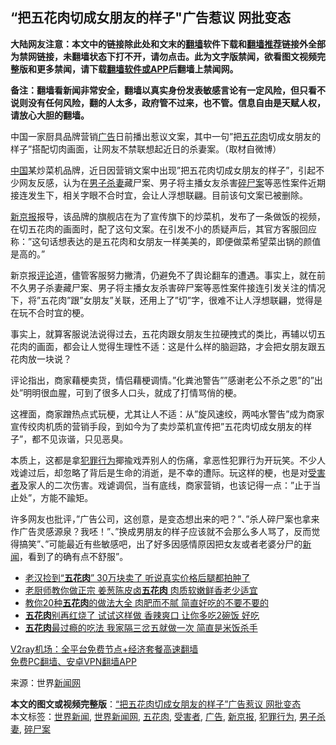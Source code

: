  <h2>“把五花肉切成女朋友的样子"广告惹议 网批变态</h2> <p class="notice"><b>大陆网友注意：本文中的链接除此处和文末的<a href="https://github.com/bannedbook/fanqiang" >翻墙</a>软件下载和<a href="https://github.com/killgcd/justmysocks/blob/master/README.md">翻墙推荐</a>链接外全部为禁网链接，未翻墙状态下打不开，请勿点击。此为文字版禁闻，欲看图文视频完整版和更多禁闻，请下载<a href="https://github.com/bannedbook/fanqiang">翻墙软件或APP</a>后翻墙上禁闻网。</p><p>备注：翻墙看新闻非常安全，翻墙以真实身份发表敏感言论有一定风险，但只看不说则没有任何风险，翻的人太多，政府管不过来，也不管。信息自由是天赋人权，请放心大胆的翻墙。</b></p>  <div class="entry"> <p id="conimg">中国一家厨具品牌营销<a href="https://www.bannedbook.org/bnews/tag/%e5%b9%bf%e5%91%8a/" class="st_tag internal_tag" rel="tag" title="标签 广告 下的日志">广告</a>日前播出惹议文案，其中一句&#8221;把<a href="https://www.bannedbook.org/bnews/tag/%E4%BA%94%E8%8A%B1%E8%82%89/" class="st_tag internal_tag" rel="tag" title="标签 五花肉 下的日志">五花肉</a>切成女朋友的样子&#8221;搭配切肉画面，让网友不禁联想起近日的杀妻案。（取材自微博）</p> <p><span class='wp_keywordlink_affiliate'><a href="https://www.bannedbook.org/" title="中国" target="_blank">中国</a></span>某炒菜机品牌，近日因营销文案中出现&#8221;把五花肉切成女朋友的样子&#8221;，引起不少网友反感，认为在<a href="https://www.bannedbook.org/bnews/tag/%E7%94%B7%E5%AD%90%E6%9D%80%E5%A6%BB/" class="st_tag internal_tag" rel="tag" title="标签 男子杀妻 下的日志">男子杀妻</a>藏尸案、男子将主播女友杀害<a href="https://www.bannedbook.org/bnews/tag/%E7%A2%8E%E5%B0%B8%E6%A1%88/" class="st_tag internal_tag" rel="tag" title="标签 碎尸案 下的日志">碎尸案</a>等恶性案件近期接连发生下，相关字眼不合时宜，会让人浮想联翩。目前该句文案已被删除。</p> <p><a href="https://www.bannedbook.org/bnews/tag/%e6%96%b0%e4%ba%ac%e6%8a%a5/" class="st_tag internal_tag" rel="tag" title="标签 新京报 下的日志">新京报</a>报导，该品牌的旗舰店在为了宣传旗下的炒菜机，发布了一条做饭的视频，在切五花肉的画面时，配了这句文案。在引发不小的质疑声后，其官方客服回应称：&#8221;这句话想表达的是五花肉和女朋友一样美美的，即便做菜希望菜出锅的颜值是高的。&#8221;</p>  <p>新京报<span class='wp_keywordlink_affiliate'><a href="https://www.bannedbook.org/bnews/comments/" title="新闻评论" target="_blank">评论</a></span>道，儘管客服努力撇清，仍避免不了舆论翻车的遭遇。事实上，就在前不久男子杀妻藏尸案、男子将主播女友杀害碎尸案等恶性案件接连引发关注的情况下，将&#8221;五花肉&#8221;跟&#8221;女朋友&#8221;关联，还用上了&#8221;切&#8221;字，很难不让人浮想联翩，觉得是在玩不合时宜的梗。</p> <p>事实上，就算客服说法说得过去，五花肉跟女朋友生拉硬拽式的类比，再辅以切五花肉的画面，都会让人觉得生理性不适：这是什么样的脑迴路，才会把女朋友跟五花肉放一块说？</p> <p>评论指出，商家藉梗卖货，情侣藉梗调情。&#8221;化粪池警告&#8221;&#8221;感谢老公不杀之恩&#8221;的&#8221;出处&#8221;明明很血腥，可到了很多人口头，就成了打情骂俏的梗。</p>  <p>这裡面，商家蹭热点式玩梗，尤其让人不适：从&#8221;旋风速绞，两吨水警告&#8221;成为商家宣传绞肉机质的营销手段，到如今为了卖炒菜机宣传把&#8221;五花肉切成女朋友的样子&#8221;，都不见诙谐，只见恶臭。</p> <p>本质上，这都是拿<a href="https://www.bannedbook.org/bnews/tag/%E7%8A%AF%E7%BD%AA%E8%A1%8C%E4%B8%BA/" class="st_tag internal_tag" rel="tag" title="标签 犯罪行为 下的日志">犯罪行为</a>揶揄戏弄别人的伤痛，拿恶性犯罪行为开玩笑。不少人戏谑过后，却忽略了背后是生命的消逝，是不幸的遭际。玩这样的梗，也是对<a href="https://www.bannedbook.org/bnews/tag/%e5%8f%97%e5%ae%b3%e8%80%85/" class="st_tag internal_tag" rel="tag" title="标签 受害者 下的日志">受害者</a>及家人的二次伤害。戏谑调侃，当有底线，商家营销，也该记得一点：&#8221;止于当止处&#8221;，方能不踰矩。</p> <p>许多网友也批评，&#8221;广告公司，这创意，是变态想出来的吧？&#8221;、&#8221;杀人碎尸案也拿来作广告灵感源泉？我呸！&#8221;、&#8221;换成男朋友的样子应该就不会那么多人骂了，反而觉得搞笑&#8221;、&#8221;可能最近有些敏感吧，出了好多因感情原因把女友或者老婆分尸的<span class='wp_keywordlink_affiliate'><a href="https://www.bannedbook.org/" title="新闻">新闻</a></span>，看到了的确有点不舒服&#8221;。</p>  <ul class='op-related-articles' title='相关阅读'> <li><a href='https://www.bannedbook.org/bnews/funmedia/20201116/1431689.html' target='_blank'>老汉捡到“<b>五花肉</b>” 30万块卖了 听说真实价格后腿都拍肿了</a></li> <li><a href='https://www.bannedbook.org/bnews/lifebaike/20200813/1379431.html' target='_blank'>老厨师教你做正宗 姜葱陈皮卤<b>五花肉</b> 肉质软嫩鲜香老少适宜</a></li> <li><a href='https://www.bannedbook.org/bnews/lifebaike/20200625/1350230.html' target='_blank'>教你20种<b>五花肉</b>的做法大全 肉肥而不腻 简直好吃的不要不要的</a></li> <li><a href='https://www.bannedbook.org/bnews/lifebaike/20200607/1341061.html' target='_blank'><b>五花肉</b>别再红烧了 试试这样做 香辣爽口 让你多吃2碗饭 好吃</a></li> <li><a href='https://www.bannedbook.org/bnews/lifebaike/20200421/1316401.html' target='_blank'><b>五花肉</b>最过瘾的吃法 我家隔三岔五就做一次 简直是米饭杀手</a></li> </ul> <p class="texttj"> <a href="https://www.bannedbook.org/forum23/topic22702.html" target="_blank">V2ray机场：全平台免费节点+经济套餐高速翻墙</a><br/> <a href="https://github.com/bannedbook/fanqiang/wiki/%E7%A6%81%E9%97%BB%E7%BD%91%E5%AE%89%E5%8D%93%E7%BF%BB%E5%A2%99%E6%96%B0%E9%97%BBAPP" target="_blank">免费PC翻墙、安卓VPN翻墙APP</a></p><p> 来源：世界<span class='wp_keywordlink_affiliate'><a href="https://www.bannedbook.org/" title="新闻网">新闻网</a></span> </p><a name='sharetosocial'></a>       <div><b>本文的图文或视频完整版</b>：<a href='https://www.bannedbook.org/bnews/cbnews/20201129/1439033.html'>“把五花肉切成女朋友的样子&#8221;广告惹议 网批变态</a></div>  </div><!--END ENTRY--> <div class="postfooter"> <div>本文标签：<a href="https://www.bannedbook.org/bnews/tag/%e4%b8%96%e7%95%8c%e6%96%b0%e9%97%bb/" rel="tag">世界新闻</a>, <a href="https://www.bannedbook.org/bnews/tag/%e4%b8%96%e7%95%8c%e6%96%b0%e9%97%bb%e7%bd%91/" rel="tag">世界新闻网</a>, <a href="https://www.bannedbook.org/bnews/tag/%E4%BA%94%E8%8A%B1%E8%82%89/" rel="tag">五花肉</a>, <a href="https://www.bannedbook.org/bnews/tag/%e5%8f%97%e5%ae%b3%e8%80%85/" rel="tag">受害者</a>, <a href="https://www.bannedbook.org/bnews/tag/%e5%b9%bf%e5%91%8a/" rel="tag">广告</a>, <a href="https://www.bannedbook.org/bnews/tag/%e6%96%b0%e4%ba%ac%e6%8a%a5/" rel="tag">新京报</a>, <a href="https://www.bannedbook.org/bnews/tag/%E7%8A%AF%E7%BD%AA%E8%A1%8C%E4%B8%BA/" rel="tag">犯罪行为</a>, <a href="https://www.bannedbook.org/bnews/tag/%E7%94%B7%E5%AD%90%E6%9D%80%E5%A6%BB/" rel="tag">男子杀妻</a>, <a href="https://www.bannedbook.org/bnews/tag/%E7%A2%8E%E5%B0%B8%E6%A1%88/" rel="tag">碎尸案</a></div>  </div><!--END POSTFOOTER--> 